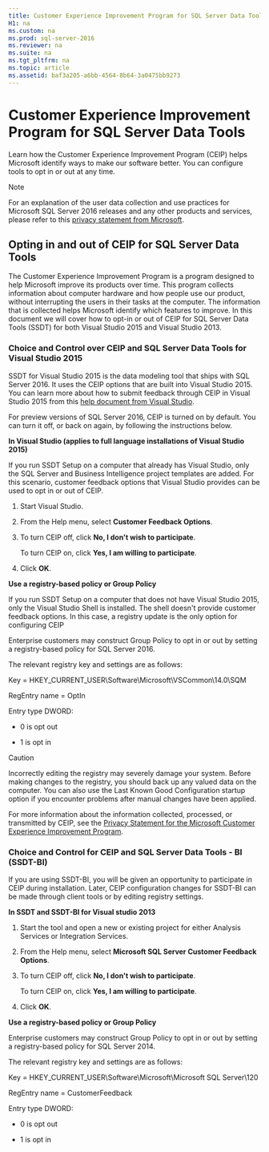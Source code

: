 ```yaml
---
title: Customer Experience Improvement Program for SQL Server Data Tools
H1: na
ms.custom: na
ms.prod: sql-server-2016
ms.reviewer: na
ms.suite: na
ms.tgt_pltfrm: na
ms.topic: article
ms.assetid: baf3a205-a6bb-4564-8b64-3a0475bb9273
---
```

# Customer Experience Improvement Program for SQL Server Data Tools
  Learn how the Customer Experience Improvement Program \(CEIP\) helps Microsoft identify ways to make our software better.  You can configure tools to opt in or out at any time.  
  
> [!NOTE]  
>  For an explanation of the user data collection and use practices for Microsoft SQL Server 2016 releases and any other products and services, please refer to this [privacy statement from Microsoft](https://www.microsoft.com/privacystatement/en-us/SQLServer/Default.aspx).  
  
## Opting in and out of CEIP for SQL Server Data Tools  
 The Customer Experience Improvement Program is a program designed to help Microsoft improve its products over time. This program collects information about computer hardware and how people use our product, without interrupting the users in their tasks at the computer. The information that is collected helps Microsoft identify which features to improve. In this document we will cover how to opt\-in or out of CEIP for SQL Server Data Tools \(SSDT\) for both Visual Studio 2015 and Visual Studio 2013.  
  
### Choice and Control over  CEIP and SQL Server Data Tools for Visual Studio 2015  
 SSDT for Visual Studio 2015 is the data modeling tool that ships with SQL Server 2016. It uses the CEIP options  that are built into Visual Studio 2015. You can learn more about how to submit feedback through  CEIP in Visual Studio 2015 from this [help document from Visual Studio](http://go.microsoft.com/fwlink/?LinkId=517102).  
  
 For preview versions of SQL Server 2016, CEIP is turned on by default. You can turn it off, or back on again, by following the instructions below.  
  
 **In Visual Studio \(applies to full language installations of Visual Studio 2015\)**  
  
 If you run SSDT Setup on a computer that already has Visual Studio, only the SQL Server and Business Intelligence project templates are added. For this scenario, customer feedback options that Visual Studio provides can be used to opt in or out of CEIP.  
  
1.  Start Visual Studio.  
  
2.  From the Help menu, select **Customer Feedback Options**.  
  
3.  To turn CEIP off, click **No, I don't wish to participate**.  
  
     To turn CEIP on, click **Yes, I am willing to participate**.  
  
4.  Click **OK**.  
  
 **Use a registry\-based policy or Group Policy**  
  
 If you run SSDT Setup on a computer that does not have Visual Studio 2015, only the Visual Studio Shell is installed. The shell doesn't provide customer feedback options. In this case, a registry update is the only option for configuring CEIP  
  
 Enterprise customers may construct Group Policy to opt in or out by setting a registry\-based policy for SQL Server 2016.  
  
 The relevant registry key and settings are as follows:  
  
 Key \= HKEY\_CURRENT\_USER\\Software\\Microsoft\\VSCommon\\14.0\\SQM  
  
 RegEntry name \= OptIn  
  
 Entry type DWORD:  
  
-   0 is opt out  
  
-   1 is opt in  
  
> [!CAUTION]  
>  Incorrectly editing the registry may severely damage your system. Before making changes to the registry, you should back up any valued data on the computer. You can also use the Last Known Good Configuration startup option if you encounter problems after manual changes have been applied.  
  
 For more information about the information collected, processed, or transmitted by CEIP, see the [Privacy Statement for the Microsoft Customer Experience Improvement Program](http://go.microsoft.com/fwlink/?LinkId=52143).  
  
### Choice and Control for CEIP and SQL Server Data Tools \- BI \(SSDT\-BI\)  
 If you are using SSDT\-BI, you will be given an opportunity to participate in CEIP during installation. Later, CEIP configuration changes for SSDT\-BI can be made through client tools or by editing registry settings.  
  
 **In SSDT and SSDT\-BI for Visual studio 2013**  
  
1.  Start the tool and open a new or existing project for either Analysis Services or Integration Services.  
  
2.  From the Help menu, select **Microsoft SQL Server Customer Feedback Options**.  
  
3.  To turn CEIP off, click **No, I don't wish to participate**.  
  
     To turn CEIP on, click **Yes, I am willing to participate**.  
  
4.  Click **OK**.  
  
 **Use a registry\-based policy or Group Policy**  
  
 Enterprise customers may construct Group Policy to opt in or out by setting a registry\-based policy for SQL Server 2014.  
  
 The relevant registry key and settings are as follows:  
  
 Key \= HKEY\_CURRENT\_USER\\Software\\Microsoft\\Microsoft SQL Server\\120  
  
 RegEntry name \= CustomerFeedback  
  
 Entry type DWORD:  
  
-   0 is opt out  
  
-   1 is opt in  
  
  